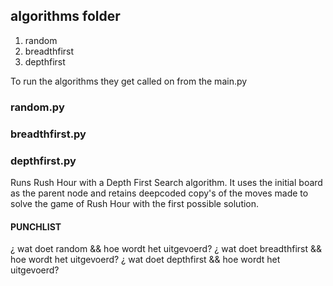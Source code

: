 ## algorithms folder
1. random
2. breadthfirst
3. depthfirst

To run the algorithms they get called on from the main.py

### random.py

### breadthfirst.py

### depthfirst.py
Runs Rush Hour with a Depth First Search algorithm. It uses the initial board as the parent node
and retains deepcoded copy's of the moves made to solve the game of Rush Hour with the first possible solution. 


#### PUNCHLIST
¿ wat doet random && hoe wordt het uitgevoerd?
¿ wat doet breadthfirst && hoe wordt het uitgevoerd?
¿ wat doet depthfirst && hoe wordt het uitgevoerd?
